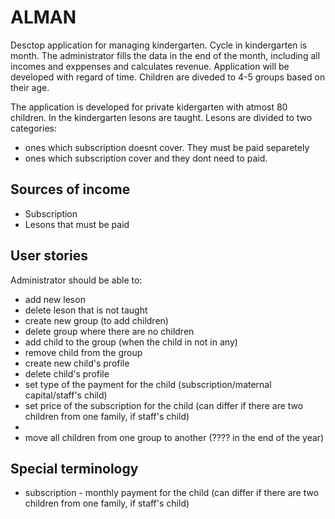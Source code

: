 # ALMAN
Desctop application for managing kindergarten. Cycle in kindergarten is month. The administrator fills the data in the end of the month, including all incomes and exppenses and calculates revenue.
Application will be developed with regard of time. Children are diveded to 4-5 groups based on their age.

The application is developed for private kidergarten with atmost 80 children. In the kindergarten lesons are taught. 
Lesons are divided to two categories: 
- ones which subscription doesnt cover. They must be paid separetely
- ones which subscription cover and they dont need to paid.

## Sources of income
- Subscription
- Lesons that must be paid

## User stories
Administrator should be able to:
- add new leson
- delete leson that is not taught
- create new group (to add children)
- delete group where there are no children
- add child to the group (when the child in not in any)
- remove child from the group
- create new child's profile
- delete child's profile
- set type of the payment for the child (subscription/maternal capital/staff's child)
- set price of the subscription for the child (can differ if there are two children from one family, if staff's child)
- 
- move all children from one group to another (???? in the end of the year)

## Special terminology
- subscription - monthly payment for the child (can differ if there are two children from one family, if staff's child)
